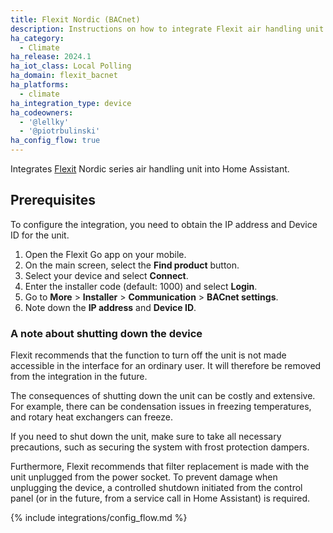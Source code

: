 ```yaml
---
title: Flexit Nordic (BACnet)
description: Instructions on how to integrate Flexit air handling unit into Home Assistant.
ha_category:
  - Climate
ha_release: 2024.1
ha_iot_class: Local Polling
ha_domain: flexit_bacnet
ha_platforms:
  - climate
ha_integration_type: device
ha_codeowners:
  - '@lellky'
  - '@piotrbulinski'
ha_config_flow: true
---
```


Integrates [Flexit](https://www.flexit.no/en/) Nordic series air handling unit into Home Assistant.

## Prerequisites

To configure the integration, you need to obtain the IP address and Device ID for the unit.

1. Open the Flexit Go app on your mobile.
2. On the main screen, select the **Find product** button.
3. Select your device and select **Connect**.
4. Enter the installer code (default: 1000) and select **Login**.
5. Go to **More** > **Installer** > **Communication**  > **BACnet settings**.
6. Note down the **IP address** and **Device ID**.

### A note about shutting down the device
 
Flexit recommends that the function to turn off the unit is not made accessible in the interface for an ordinary user. It will therefore be removed from the integration in the future.

The consequences of shutting down the unit can be costly and extensive. For example, there can be condensation issues in freezing temperatures, and rotary heat exchangers can freeze.

If you need to shut down the unit, make sure to take all necessary precautions, such as securing the system with frost protection dampers.

Furthermore, Flexit recommends that filter replacement is made with the unit unplugged from the power socket. To prevent damage when unplugging the device, a controlled shutdown initiated from the control panel (or in the future, from a service call in Home Assistant) is required.

{% include integrations/config_flow.md %}

